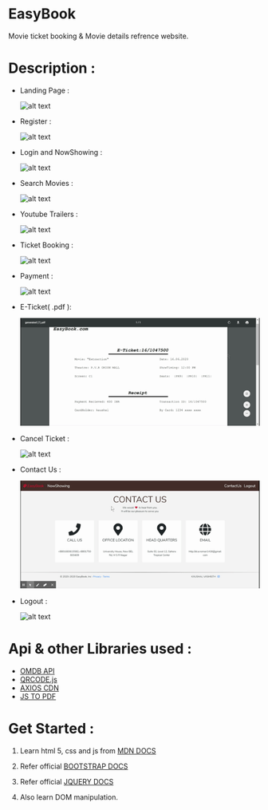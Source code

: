 # EasyBook
Movie ticket booking & Movie details refrence website.

Description :
==========
+ Landing Page :
  
  ![alt text](/screenshots/landing_page.gif "Landing Page")
+ Register :
  
  ![alt text](/screenshots/register.gif "Register")
+ Login and NowShowing :
  
  ![alt text](/screenshots/login.gif "Login")
+ Search Movies :
  
  ![alt text](/screenshots/browseMovies.gif "Search Movies")
+ Youtube Trailers :
  
  ![alt text](/screenshots/trailer.gif "Go to Youtube Trailers")
+ Ticket Booking :
  
  ![alt text](/screenshots/booking.gif "Booking")

+ Payment :
  
  ![alt text](/screenshots/paymentPortal.gif "Payment")

+ E-Ticket( .pdf ):
  
  ![alt text](/screenshots/ticket.gif "E-Ticket")

+ Cancel Ticket :

  ![alt text](/screenshots/cancel.gif "cancel Ticket")

+ Contact Us :
  
  ![alt text](/screenshots/contactus.gif "Contact Us")
+ Logout : 
  
  ![alt text](/screenshots/logout.gif "Logout")

Api & other Libraries used :
======
+ [OMDB API](http://www.omdbapi.com/)
+ [QRCODE.js](https://davidshimjs.github.io/qrcodejs/)
+ [AXIOS CDN](https://www.npmjs.com/package/axios)
+ [JS TO PDF](https://parall.ax/products/jspdf)

Get Started :
=====
1. Learn html 5, css and js from [MDN DOCS](https://developer.mozilla.org/en-US/docs/Learn)
2. Refer official [BOOTSTRAP DOCS](https://getbootstrap.com/)

3. Refer official [JQUERY DOCS](https://jquery.com/)
4. Also learn DOM manipulation.